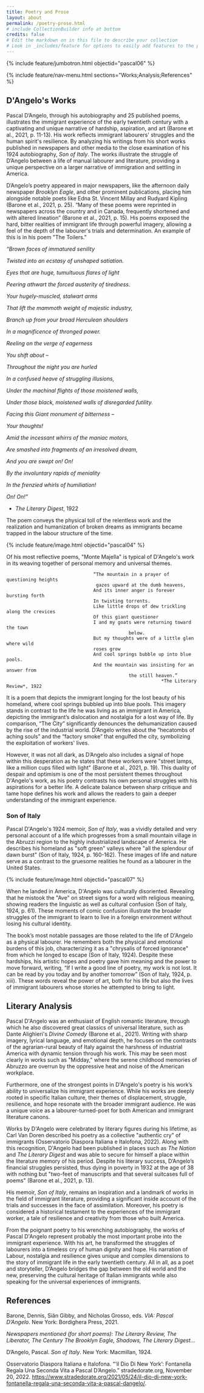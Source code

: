 ```yaml
---
title: Poetry and Prose
layout: about
permalink: /poetry-prose.html
# include CollectionBuilder info at bottom
credits: false
# Edit the markdown on in this file to describe your collection
# Look in _includes/feature for options to easily add features to the page
---
```


{% include feature/jumbotron.html objectid="pascal06" %}

{% include feature/nav-menu.html sections="Works;Analysis;References" %}

## D'Angelo's Works

Pascal D’Angelo, through his autobiography and 25 published poems, illustrates the immigrant experience of the early twentieth century with a captivating and unique narrative of hardship, aspiration, and art (Barone et al., 2021, p. 11-13). His work reflects immigrant labourers' struggles and the human spirit's resilience. By analyzing his writings from his short works published in newspapers and other media to the close examination of his 1924 autobiography, *Son of Italy*. The works illustrate the struggle of D’Angelo between a life of manual labourer and literature, providing a unique perspective on a larger narrative of immigration and settling in America.

D’Angelo’s poetry appeared in major newspapers, like the afternoon daily newspaper *Brooklyn Eagle*, and other prominent publications, placing him alongside notable poets like Edna St. Vincent Millay and Rudyard Kipling (Barone et al., 2021, p. 25). “Many of these poems were reprinted in newspapers across the country and in Canada, frequently shortened and with altered lineation” (Barone et al., 2021, p. 15). His poems exposed the hard, bitter realities of immigrant life through powerful imagery, allowing a feel of the depth of the labourer's trials and determination. An example of this is in his poem "The Toilers." 

*“Brown faces of immatured senility*

*Twisted into an ecstasy of unshaped satiation.*

*Eyes that are huge, tumultuous flares of light*

*Peering athwart the forced austerity of tiredness.*

*Your hugely-muscled, stalwart arms*

*That lift the mammoth weight of majestic industry,*

*Branch up from your broad Herculean shoulders*

*In a magnificence of thronged power.*

*Reeling on the verge of eagerness*

*You shift about –*

*Throughout the night you are hurled*

*In a confused heave of struggling illusions,*

*Under the machinal flights of those moistened walls,*

*Under those black, moistened walls of disregarded
futility.*

*Facing this Giant monument of bitterness –*

*Your thoughts!*

*Amid the incessant whirrs of the maniac motors,*

*Are smashed into fragments of an irresolved dream,*

*And you are swept on! On!*

*By the involuntary rapids of meniality*

*In the frenzied whirls of humiliation!*

*On! On!”*

- *The Literary Digest*, 1922
            
The poem conveys the physical toll of the relentless work and the realization and humanization of broken dreams as immigrants became trapped in the labour structure of the time.

{% include feature/image.html objectid="pascal04" %}

Of his most reflective poems, "Monte Majella" is typical of D'Angelo's work in its weaving together of personal memory and universal themes. 

                                    “The mountain in a prayer of questioning heights
                                     gazes upward at the dumb heavens,
                                    And its inner anger is forever bursting forth
                                    In twisting torrents.
                                    Like little drops of dew trickling along the crevices
                                    Of this giant questioner
                                    I and my goats were returning toward the town
                                                 below.
                                    But my thoughts were of a little glen where wild
                                    roses grow
                                    And cool springs bubble up into blue pools.
                                    And the mountain was insisting for an answer from
                                                 the still heaven.”
                                                             *The Literary Review*, 1922

It is a poem that depicts the immigrant longing for the lost beauty of his homeland, where cool springs bubbled up into blue pools. This imagery stands in contrast to the life he was living as an immigrant in America, depicting the immigrant’s dislocation and nostalgia for a lost way of life. By comparison, “The City” significantly denounces the dehumanization caused by the rise of the industrial world. D’Angelo writes about the “hecatombs of aching souls” and the “factory smoke” that engulfed the city, symbolizing the exploitation of workers' lives. 

However, it was not all dark, as D’Angelo also includes a signal of hope within this desperation as he states that these workers were "street lamps, like a million cups filled with light" (Barone et al., 2021, p. 19). This duality of despair and optimism is one of the most persistent themes throughout D'Angelo's work, as his poetry contrasts his own personal struggles with his aspirations for a better life. A delicate balance between sharp critique and tame hope defines his work and allows the readers to gain a deeper understanding of the immigrant experience.

### Son of Italy
Pascal D'Angelo's 1924 memoir, *Son of Italy*, was a vividly detailed and very personal account of a life which progresses from a small mountain village in the Abruzzi region to the highly industrialized landscape of America. He describes his homeland as "soft green" valleys where "all the splendour of dawn burst" (Son of Italy, 1924, p. 160-162). These images of life and nature serve as a contrast to the gruesome realities he found as a labourer in the United States.

{% include feature/image.html objectid="pascal07" %}

When he landed in America, D'Angelo was culturally disoriented. Revealing that he mistook the "Ave" on street signs for a word with religious meaning, showing readers the linguistic as well as cultural confusion (Son of Italy, 1924, p. 61). These moments of comic confusion illustrate the broader struggles of the immigrant to learn to live in a foreign environment without losing his cultural identity.

The book’s most notable passages are those related to the life of D'Angelo as a physical labourer. He remembers both the physical and emotional burdens of this job, characterizing it as a "chrysalis of forced ignorance" from which he longed to escape (Son of Italy, 1924). Despite these hardships, his artistic hopes and poetry gave him meaning and the power to move forward, writing, “If I write a good line of poetry, my work is not lost. It can be read by you today and by another tomorrow” (Son of Italy, 1924, p. xiii). These words reveal the power of art, both for his life but also the lives of immigrant labourers whose stories he attempted to bring to light.

## Literary Analysis

Pascal D'Angelo was an enthusiast of English romantic literature, through which he also discovered great classics of universal literature, such as Dante Alighieri's *Divine Comedy* (Barone et al., 2021). Writing with sharp imagery, lyrical language, and emotional depth, he focuses on the contrasts of the agrarian-rural beauty of Italy against the harshness of industrial America with dynamic tension through his work. This may be seen most clearly in works such as "Midday," where the serene childhood memories of Abruzzo are overrun by the oppressive heat and noise of the American workplace. 

Furthermore, one of the strongest points in D'Angelo's poetry is his work’s ability to universalize his immigrant experience. While his works are deeply rooted in specific Italian culture, their themes of displacement, struggle, resilience, and hope resonate with the broader immigrant audience. He was a unique voice as a labourer-turned-poet for both American and immigrant literature canons.

Works by D'Angelo were celebrated by literary figures during his lifetime, as Carl Van Doren described his poetry as a collective "authentic cry" of immigrants (Osservatorio Diaspora Italiana e Italofona, 2022). Along with this recognition, D'Angelo had been published in places such as *The Nation* and *The Literary Digest* and was able to secure for himself a place within the literature memory of his period. Despite his literary success, D’Angelo’s financial struggles persisted, thus dying in poverty in 1932 at the age of 38 with nothing but "two-feet of manuscripts and that several suitcases full of poems" (Barone et al., 2021, p. 13).

His memoir, *Son of Italy*, remains an inspiration and a landmark of works in the field of immigrant literature, providing a significant inside account of the trials and successes in the face of assimilation. Moreover, his poetry is considered a historical testament to the experiences of the immigrant worker, a tale of resilience and creativity from those who built America.

From the poignant poetry to his wrenching autobiography, the works of Pascal D'Angelo represent probably the most important probe into the immigrant experience. With his art, he transformed the struggles of labourers into a timeless cry of human dignity and hope. His narration of Labour, nostalgia and resilience gives unique and complex dimensions to the story of immigrant life in the early twentieth century. All in all, as a poet and storyteller, D’Angelo bridges the gap between the old world and the new, preserving the cultural heritage of Italian immigrants while also speaking for the universal experiences of immigrants.


## References

Barone, Dennis, Siân Gibby, and Nicholas Grosso, eds. *VIA: Pascal D’Angelo*. New York: Bordighera Press, 2021.

*Newspapers mentioned (for short poems): The Literary Review, The Liberator, The Century The Brooklyn Eagle, Shadows, The Literary Digest*...

D’Angelo, Pascal. *Son of Italy*. New York: Macmillan, 1924.

Osservatorio Diaspora Italiana e Italofona. “‘il Dio Di New York’: Fontanella Regala Una Seconda Vita a Pascal D’Angelo.” stradedorate.org, November 20, 2022. https://www.stradedorate.org/2021/05/24/il-dio-di-new-york-fontanella-regala-una-seconda-vita-a-pascal-dangelo/. 

